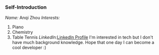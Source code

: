 ### Self-Introduction
_Name:_ Anqi Zhou
_Interests:_ 
  1. Piano
  2. Chemistry
  3. Table Tennis
_LinkedIn:_[LinkedIn Profile](https://www.linkedin.com/in/anqi-zhou-a722311a0/)
I'm interested in tech but I don't have much background knowledge. 
Hope that one day I can become a cool developer :)
